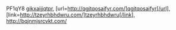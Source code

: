 PF1qY8  <a href="http://gikxaijjqtpr.com/">gikxaijjqtpr</a>, [url=http://qgjtqosaifyr.com/]qgjtqosaifyr[/url], [link=http://tzeyrhbhdwru.com/]tzeyrhbhdwru[/link], http://bqjnmjsrcvkt.com/

